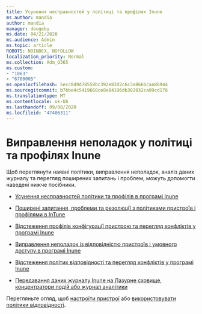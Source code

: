 ```yaml
---
title: Усунення несправностей у політиці та профілях Inune
ms.author: mandia
author: mandia
manager: dougeby
ms.date: 04/21/2020
ms.audience: Admin
ms.topic: article
ROBOTS: NOINDEX, NOFOLLOW
localization_priority: Normal
ms.collection: Adm_O365
ms.custom:
- "1063"
- "6700005"
ms.openlocfilehash: 5ecc849d78559bc392e83d2c6c3a866bcaa86944
ms.sourcegitcommit: b7bbe4c5419668ce8e84196db382032ca09cd176
ms.translationtype: MT
ms.contentlocale: uk-UA
ms.lasthandoff: 09/08/2020
ms.locfileid: "47406311"
---
```

# <a name="troubleshooting-intune-policy-and-profiles"></a>Виправлення неполадок у політиці та профілях Inune

Щоб переглянути наявні політики, виправлення неполадок, аналіз даних журналу та перегляд поширених запитань і проблем, можуть допомогти наведені нижче посібники.

- [Усунення несправностей політики та профілів в програмі Inune](https://docs.microsoft.com/mem/intune/configuration/troubleshoot-policies-in-microsoft-intune)

- [Поширені запитання, проблеми та резолюції з політиками пристроїв і профілями в InTune](https://docs.microsoft.com/intune/device-profile-troubleshoot)

- [Відстеження профілів конфігурації пристрою та перегляд конфліктів у програмі Inune](https://docs.microsoft.com/intune/device-profile-monitor)

- [Виправлення неполадок із відповідністю пристроїв і умовного доступу в програмі Inune](https://docs.microsoft.com/intune/troubleshoot-conditional-access)

- [Відстеження політик відповідності та перегляд конфліктів у програмі Inune](https://docs.microsoft.com/intune/compliance-policy-monitor)

- [Передавання даних журналу Inune на Лазурне сховище, концентратори подій або журнал аналітики](https://docs.microsoft.com/intune/review-logs-using-azure-monitor)

Перегляньте огляд, щоб [настроїти пристрої](https://docs.microsoft.com/intune/device-profiles) або [використовувати політики відповідності](https://docs.microsoft.com/intune/device-compliance-get-started).